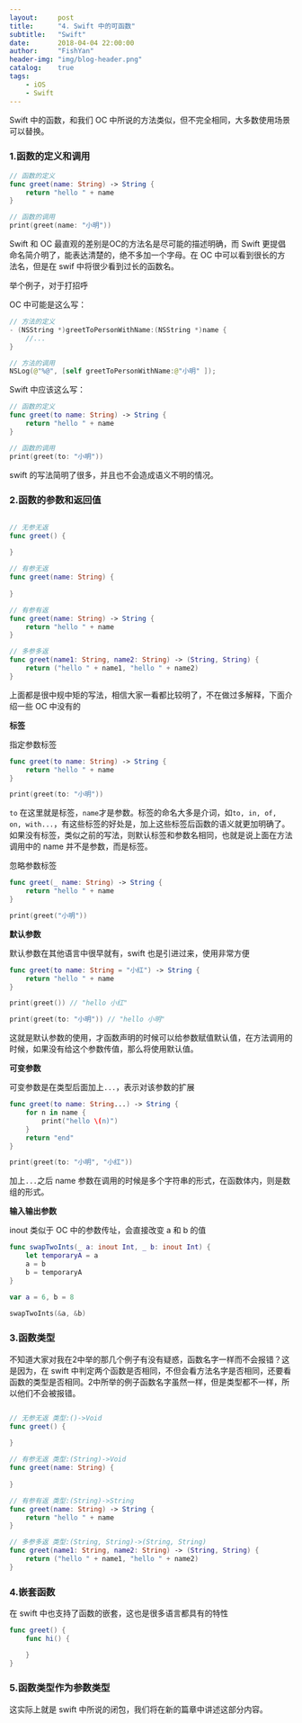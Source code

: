 ```yaml
---
layout:     post
title:      "4. Swift 中的可函数"
subtitle:   "Swift"
date:       2018-04-04 22:00:00
author:     "FishYan"
header-img: "img/blog-header.png" 
catalog:    true
tags:
    - iOS
    - Swift
---
```


Swift 中的函数，和我们 OC 中所说的方法类似，但不完全相同，大多数使用场景可以替换。

### 1.函数的定义和调用

```swift
// 函数的定义
func greet(name: String) -> String {
    return "hello " + name
}

// 函数的调用
print(greet(name: "小明"))

```

Swift 和 OC 最直观的差别是OC的方法名是尽可能的描述明确，而 Swift 更提倡命名简介明了，能表达清楚的，绝不多加一个字母。在 OC 中可以看到很长的方法名，但是在 swif 中将很少看到过长的函数名。

举个例子，对于打招呼

OC 中可能是这么写：
```swift
// 方法的定义
- (NSString *)greetToPersonWithName:(NSString *)name {
    //...
}

// 方法的调用
NSLog(@"%@", [self greetToPersonWithName:@"小明" ]);
```

Swift 中应该这么写：
```swift
// 函数的定义
func greet(to name: String) -> String {
    return "hello " + name
}

// 函数的调用
print(greet(to: "小明"))
```
swift 的写法简明了很多，并且也不会造成语义不明的情况。

### 2.函数的参数和返回值

```Swift

// 无参无返
func greet() {
    
}

// 有参无返
func greet(name: String) {
    
}

// 有参有返
func greet(name: String) -> String {
    return "hello " + name
}

// 多参多返
func greet(name1: String, name2: String) -> (String, String) {
    return ("hello " + name1, "hello " + name2)
}

```

上面都是很中规中矩的写法，相信大家一看都比较明了，不在做过多解释，下面介绍一些 OC 中没有的

**标签**

指定参数标签
```swift
func greet(to name: String) -> String {
    return "hello " + name
}

print(greet(to: "小明"))
```
```to``` 在这里就是标签，```name```才是参数。标签的命名大多是介词，如```to, in, of, on, with...```，有这些标签的好处是，加上这些标签后函数的语义就更加明确了。如果没有标签，类似之前的写法，则默认标签和参数名相同，也就是说上面在方法调用中的 name 并不是参数，而是标签。

忽略参数标签
```swift
func greet(_ name: String) -> String {
    return "hello " + name
}

print(greet("小明"))
```

**默认参数**

默认参数在其他语言中很早就有，swift 也是引进过来，使用非常方便

```swift
func greet(to name: String = "小红") -> String {
    return "hello " + name
}

print(greet()) // "hello 小红"

print(greet(to: "小明")) // "hello 小明"

```
这就是默认参数的使用，才函数声明的时候可以给参数赋值默认值，在方法调用的时候，如果没有给这个参数传值，那么将使用默认值。

**可变参数**

可变参数是在类型后面加上```...```，表示对该参数的扩展

```swift
func greet(to name: String...) -> String {
    for n in name {
        print("hello \(n)")
    }
    return "end"
}

print(greet(to: "小明", "小红"))
```
加上```...```之后 name 参数在调用的时候是多个字符串的形式，在函数体内，则是数组的形式。

**输入输出参数**

inout 类似于 OC 中的参数传址，会直接改变 a 和 b 的值
```swift
func swapTwoInts(_ a: inout Int, _ b: inout Int) {
    let temporaryA = a
    a = b
    b = temporaryA
}

var a = 6, b = 8

swapTwoInts(&a, &b)

```

### 3.函数类型

不知道大家对我在2中举的那几个例子有没有疑惑，函数名字一样而不会报错？这是因为，在 swift 中判定两个函数是否相同，不但会看方法名字是否相同，还要看函数的类型是否相同。2中所举的例子函数名字虽然一样，但是类型都不一样，所以他们不会被报错。
```Swift

// 无参无返 类型:()->Void
func greet() {
    
}

// 有参无返 类型:(String)->Void
func greet(name: String) {
    
}

// 有参有返 类型:(String)->String
func greet(name: String) -> String {
    return "hello " + name
}

// 多参多返 类型:(String, String)->(String, String)
func greet(name1: String, name2: String) -> (String, String) {
    return ("hello " + name1, "hello " + name2)
}

```

### 4.嵌套函数

在 swift 中也支持了函数的嵌套，这也是很多语言都具有的特性

```swift
func greet() {
    func hi() {

    }
}
```

### 5.函数类型作为参数类型

这实际上就是 swift 中所说的闭包，我们将在新的篇章中讲述这部分内容。